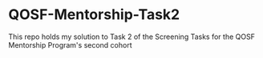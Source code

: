 # QOSF-Mentorship-Task2
This repo holds my solution to Task 2 of the Screening Tasks for the QOSF Mentorship Program's second cohort
